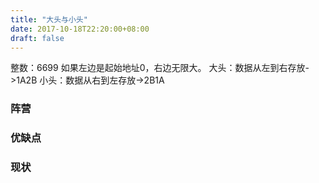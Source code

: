 ```yaml
---
title: "大头与小头"
date: 2017-10-18T22:20:00+08:00
draft: false
---
```

整数：6699
如果左边是起始地址0，右边无限大。
大头：数据从左到右存放->1A2B
小头：数据从右到左存放->2B1A

### 阵营 ###

### 优缺点 ###

### 现状 ###